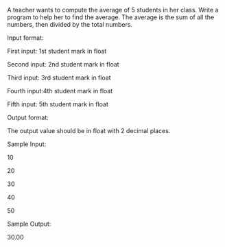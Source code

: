 A teacher wants to compute the average of 5 students in her class. Write a program to help her to find the average. The average is the sum of all the numbers, then divided by the total numbers. 

Input format: 

First input: 1st student mark in float 

Second input: 2nd student mark in float 

Third input: 3rd student mark in float 

Fourth input:4th student mark in float 

Fifth input: 5th student mark in float 

Output format: 

The output value should be in float with 2 decimal places.

Sample Input: 

10

20

30

40

50 

Sample Output:

 30.00
